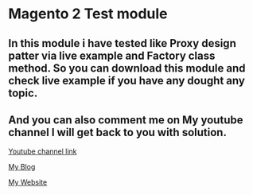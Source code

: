 # Magento 2 Test module

## In this module i have tested like Proxy design patter via live example and Factory class method. So you can download this module and check live example if you have any dought any topic. 

## And you can also comment me on My youtube channel I will get back to you with solution. 
[Youtube channel link](https://www.youtube.com/channel/UChb7DM9SspzrUVh4hnWL50A)

[My Blog](https://php-scripts-form.blogspot.com/)

[My Website](http://mg2dev.com/)
